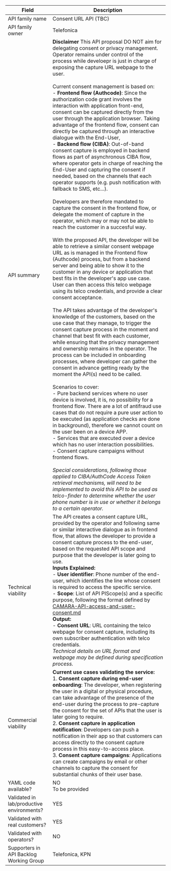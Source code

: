 | **Field** | Description | 
| ---- | ----- |
| API family name | Consent URL API (TBC)| 
| API family owner | Telefonica |
| API summary | **Disclaimer** This API proposal DO NOT aim for delegating consent or privacy management. Operator remains under control of the process while develoepr is just in charge of exposing the capture URL webpage to the user.<br><br>Current consent management is based on: <br>- **Frontend flow (Authcode)**: Since the authorization code grant involves the interaction with application front-end, consent can be captured directly from the user through the application browser. Taking advantage of the frontend flow, consent can directly be captured through an interactive dialogue with the End-User,  <br>- **Backend flow (CIBA)**: Out-of-band consent capture is employed in backend flows as part of asynchronous CIBA flow, where operator gets in charge of reaching the End-User and capturing the consent if needed, based on the channels that each operator supports (e.g. push notification with fallback to SMS, etc...).<br> <br> Developers are therefore mandated to capture the consent in the frontend flow, or delegate the moment of capture in the operator, which may or may not be able to reach the customer in a succesful way. <br><br> With the proposed API, the developer will be able to retrieve a similar consent webpage URL as is managed in the Frontend flow (Authcode) process, but from a backend server and being able to show it to the customer in any device or application that best fits in the developer's app use case. User can then access this telco webpage using its telco credentials, and provide a clear consent acceptance. <br><br>The API takes advantage of the developer's knowledge of the customers, based on the use case that they manage, to trigger the consent capture process in the moment and channel that best fit with each customer, while ensuring that the privacy management and ownership remains in the operator. The process can be included in onboarding processes, where developer can gather the consent in advance getting ready by the moment the API(s) need to be called. <br><br> Scenarios to cover:<br> - Pure backend services where no user device is involved, it is, no possibility for a frontend flow. There are a lot of antifraud use cases that do not require a pure user action to be executed (as application checks are done in background), therefore we cannot count on the user been on a device APP. <br> - Services that are executed over a device which has no user interaction possibilities.<br> - Consent capture campaigns without frontend flows. <br><br> _Special considerations, following those applied to CIBA/AuthCode Access Token retrieval mechanisms, will need to be implemented to avoid this API to be used as telco-finder to determine whether the user phone number is in use or whether it belongs to a certain operator._  |
| Technical viability | The API creates a consent capture URL, provided by the operator and following same or similar interactive dialogue as in frontend flow, that allows the developer to provide a consent capture process to the end-user, based on the requested API scope and purpose that the developer is later going to use. <br>**Inputs Explained:**<br>- **User identifier**: Phone number of the end-user, which identifies the line whose consent is required to access the specific service.<br>- **Scope**: List of API PIScope(s) and a specific  purpose, following the format defined by [CAMARA-API-access-and-user-consent.md](https://github.com/camaraproject/IdentityAndConsentManagement/blob/main/documentation/CAMARA-API-access-and-user-consent.md) <br>**Output:**<br>- **Consent URL**: URL containing the telco webpage for consent capture, including its own subscriber authentication with telco credentials. <br> _Technical details on URL format and webpage may be defined during specification process._|
| Commercial viability | **Current use cases validating the service:**<br> 1. **Consent capture during end-user onboarding**: The developer, when registering the user in a digital or physical procedure, can take advantage of the presence of the end-user during the process to pre-capture the consent for the set of APIs that the user is later going to require. <br> 2. **Consent capture in application notification**: Developers can push a notification in their app so that customers can access directly to the consent capture process in this easy-to-access place. <br> 3. **Consent capture campaigns**: Applications can create campaigns by email or other channels to capture the consent for substantial chunks of their user base. | 
| YAML code available? | NO<br> To be provided  |
| Validated in lab/productive environments? | YES |
| Validated with real customers? | YES |
| Validated with operators? | NO<br> |
| Supporters in API Backlog Working Group | Telefonica, KPN |
